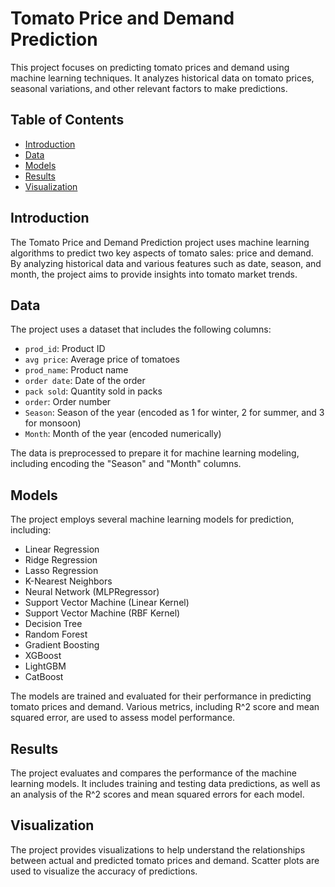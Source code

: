 # Tomato Price and Demand Prediction

This project focuses on predicting tomato prices and demand using machine learning techniques. It analyzes historical data on tomato prices, seasonal variations, and other relevant factors to make predictions.

## Table of Contents

- [Introduction](#introduction)
- [Data](#data)
- [Models](#models)
- [Results](#results)
- [Visualization](#visualization)

## Introduction

The Tomato Price and Demand Prediction project uses machine learning algorithms to predict two key aspects of tomato sales: price and demand. By analyzing historical data and various features such as date, season, and month, the project aims to provide insights into tomato market trends.

## Data

The project uses a dataset that includes the following columns:

- `prod_id`: Product ID
- `avg price`: Average price of tomatoes
- `prod_name`: Product name
- `order date`: Date of the order
- `pack sold`: Quantity sold in packs
- `order`: Order number
- `Season`: Season of the year (encoded as 1 for winter, 2 for summer, and 3 for monsoon)
- `Month`: Month of the year (encoded numerically)

The data is preprocessed to prepare it for machine learning modeling, including encoding the "Season" and "Month" columns.

## Models

The project employs several machine learning models for prediction, including:

- Linear Regression
- Ridge Regression
- Lasso Regression
- K-Nearest Neighbors
- Neural Network (MLPRegressor)
- Support Vector Machine (Linear Kernel)
- Support Vector Machine (RBF Kernel)
- Decision Tree
- Random Forest
- Gradient Boosting
- XGBoost
- LightGBM
- CatBoost

The models are trained and evaluated for their performance in predicting tomato prices and demand. Various metrics, including R^2 score and mean squared error, are used to assess model performance.

## Results

The project evaluates and compares the performance of the machine learning models. It includes training and testing data predictions, as well as an analysis of the R^2 scores and mean squared errors for each model.

## Visualization

The project provides visualizations to help understand the relationships between actual and predicted tomato prices and demand. Scatter plots are used to visualize the accuracy of predictions.
